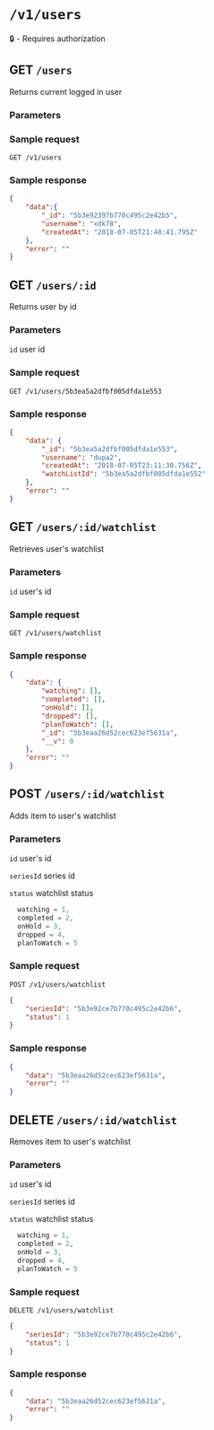# `/v1/users`
:lock: - Requires authorization

## GET `/users`

Returns current logged in user

### Parameters

### Sample request
`GET /v1/users`

### Sample response
```json
{
	"data":{
		"_id": "5b3e92397b770c495c2e42b5",
		"username": "xdk78",
		"createdAt": "2018-07-05T21:48:41.795Z"
	},
	"error": ""
}
```

## GET `/users/:id`

Returns user by id

### Parameters
`id` user id

### Sample request
`GET /v1/users/5b3ea5a2dfbf005dfda1e553`

### Sample response
```json
{
	"data": {
		"_id": "5b3ea5a2dfbf005dfda1e553",
		"username": "dupa2",
		"createdAt": "2018-07-05T23:11:30.756Z",
		"watchListId": "5b3ea5a2dfbf005dfda1e552"
	},
	"error": ""
}
```

## GET `/users/:id/watchlist`

Retrieves user's watchlist

### Parameters
`id` user's id

### Sample request
`GET /v1/users/watchlist`

### Sample response
```json
{
	"data": {
		"watching": [],
		"completed": [],
		"onHold": [],
		"dropped": [],
		"planToWatch": [],
		"_id": "5b3eaa26d52cec623ef5631a",
		"__v": 0
	},
	"error": ""
}
```

## POST `/users/:id/watchlist`

Adds item to user's watchlist

### Parameters
`id` user's id

`seriesId` series id

`status` watchlist status
```js
  watching = 1,
  completed = 2,
  onHold = 3,
  dropped = 4,
  planToWatch = 5
  ```

### Sample request
`POST /v1/users/watchlist`
```json
{
	"seriesId": "5b3e92ce7b770c495c2e42b6",
	"status": 1
}
```

### Sample response
```json
{
	"data": "5b3eaa26d52cec623ef5631a",
	"error": ""
}
```

## DELETE `/users/:id/watchlist`

Removes item to user's watchlist

### Parameters
`id` user's id

`seriesId` series id

`status` watchlist status
```js
  watching = 1,
  completed = 2,
  onHold = 3,
  dropped = 4,
  planToWatch = 5
  ```

### Sample request
`DELETE /v1/users/watchlist`
```json
{
	"seriesId": "5b3e92ce7b770c495c2e42b6",
	"status": 1
}
```

### Sample response
```json
{
	"data": "5b3eaa26d52cec623ef5631a",
	"error": ""
}
```